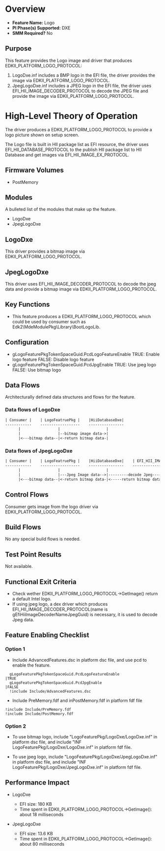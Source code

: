 # Overview
* **Feature Name:** Logo
* **PI Phase(s) Supported:** DXE
* **SMM Required?** No

## Purpose
This feature provides the Logo image and driver that produces EDKII_PLATFORM_LOGO_PROTOCOL:

1. LogoDxe.inf includes a BMP logo in the EFI file, the driver provides the image via EDKII_PLATFORM_LOGO_PROTOCOL.
2. JpegLogoDxe.inf includes a JPEG logo in the EFI file, the driver uses EFI_HII_IMAGE_DECODER_PROTOCOL to decode the JPEG file and provide the image via EDKII_PLATFORM_LOGO_PROTOCOL.

# High-Level Theory of Operation

The driver produces a EDKII_PLATFORM_LOGO_PROTOCOL to provide a logo picture shown on setup screen.

The Logo file is built in HII package list as EFI resource, the driver uses EFI_HII_DATABASE_PROTOCOL
to the publish HII package list to HII Database and get images via EFI_HII_IMAGE_EX_PROTOCOL.

## Firmware Volumes

* PostMemory

## Modules

A bulleted list of the modules that make up the feature.

* LogoDxe
* JpegLogoDxe

## LogoDxe

This driver provides a bitmap image via EDKII_PLATFORM_LOGO_PROTOCOL.

## JpegLogoDxe

This driver uses EFI_HII_IMAGE_DECODER_PROTOCOL to decode the jpeg data and provide a bitmap image via
EDKII_PLATFORM_LOGO_PROTOCOL.

## Key Functions

* This feature produces a EDKII_PLATFORM_LOGO_PROTOCOL which could be used by consumer such as Edk2\MdeModulePkg\Library\BootLogoLib.

## Configuration

* gLogoFeaturePkgTokenSpaceGuid.PcdLogoFeatureEnable
  TRUE: Enable logo feature
  FALSE: Disable logo feature
* gLogoFeaturePkgTokenSpaceGuid.PcdJpgEnable
  TRUE: Use jpeg logo
  FALSE: Use bitmap logo

## Data Flows

Architecturally defined data structures and flows for the feature.

### Data flows of LogoDxe

```txt
| Consumer |    | LogoFeatruePkg |    |HiiDatabaseDxe|
------------    ------------------    ----------------
      |                 |                     |
      |                 |--bitmap image data->|
      |<---bitmap data--|<-return bitmap data-|
```

### Data flows of JpegLogoDxe

```txt
| Consumer |    | LogoFeatruePkg |    |HiiDatabaseDxe|    | EFI_HII_IMAGE_DECODER_PROTOCOL |
------------    ------------------    ----------------    ----------------------------------
      |                 |                     |                            |
      |                 |---Jpeg Image data-->|---------decode Jpeg------->|
      |<---bitmap data--|<-return bitmap data-|<-----return bitmap data----|
```

## Control Flows

Consumer gets image from the logo driver via EDKII_PLATFORM_LOGO_PROTOCOL.

## Build Flows

No any special build flows is needed.

## Test Point Results

Not available.

## Functional Exit Criteria

* Check wether EDKII_PLATFORM_LOGO_PROTOCOL->GetImage() return a default Intel logo.
* If using jpeg logo, a dex driver which produces EFI_HII_IMAGE_DECODER_PROTOCOL(name is
gEfiHiiImageDecoderNameJpegGuid) is necessary, it is used to decode Jpeg data.

## Feature Enabling Checklist

### Option 1

* Include AdvancedFeatures.dsc in platform dsc file, and use pcd to enable the feature.

```dsc
  gLogoFeaturePkgTokenSpaceGuid.PcdLogoFeatureEnable                      |TRUE
  gLogoFeaturePkgTokenSpaceGuid.PcdJpgEnable                              |FALSE
  !include Include/AdvancedFeatures.dsc
```

* Include PreMemory.fdf and inPostMemory.fdf in platform fdf file

```fdf
!include Include/PreMemory.fdf
!include Include/PostMemory.fdf
```

### Option 2

* To use bitmap logo, include "LogoFeaturePkg/LogoDxe/LogoDxe.inf" in platform dsc file, and include
"INF LogoFeaturePkg/LogoDxe/LogoDxe.inf" in platform fdf file.

* To use jpeg logo, include "LogoFeaturePkg/LogoDxe/JpegLogoDxe.inf" in platform dsc file, and include
"INF LogoFeaturePkg/LogoDxe/JpegLogoDxe.inf" in platform fdf file.

## Performance Impact

* LogoDxe
  * EFI size: 180 KB
  * Time spent in EDKII_PLATFORM_LOGO_PROTOCOL->GetImage(): about 18 milliseconds

* JpegLogoDxe
  * EFI size: 13.6 KB
  * Time spent in EDKII_PLATFORM_LOGO_PROTOCOL->GetImage(): about 80 milliseconds

